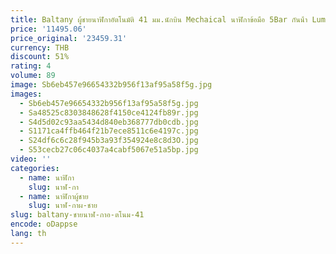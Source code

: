 ```yaml
---
title: Baltany ผู้ชายนาฬิกาอัตโนมัติ 41 มม.นักบิน Mechaical นาฬิกาข้อมือ 5Bar กันน้ํา Luminous Sapphire Mirror Miyota 9122
price: '11495.06'
price_original: '23459.31'
currency: THB
discount: 51%
rating: 4
volume: 89
image: Sb6eb457e96654332b956f13af95a58f5g.jpg
images:
  - Sb6eb457e96654332b956f13af95a58f5g.jpg
  - Sa48525c8303848628f4150ce4124fb89r.jpg
  - S4d5d02c93aa5434d840eb368777db0cdb.jpg
  - S1171ca4ffb464f21b7ece8511c6e4197c.jpg
  - S24df6c6c28f945b3a93f354924e8c8d3O.jpg
  - S53cecb27c06c4037a4cabf5067e51a5bp.jpg
video: ''
categories:
  - name: นาฬิกา
    slug: นาฬ-กา
  - name: นาฬิกาผู้ชาย
    slug: นาฬ-กาผ-ชาย
slug: baltany-ชายนาฬ-กาอ-ตโนม-41
encode: oDappse
lang: th
---
```

  